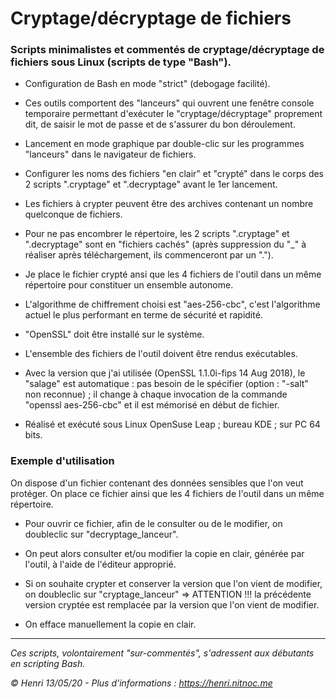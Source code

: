 # Cryptage/décryptage de fichiers

### Scripts minimalistes et commentés de cryptage/décryptage de fichiers sous Linux (scripts de type "Bash").

* Configuration de Bash en mode "strict" (debogage facilité).

* Ces outils comportent des "lanceurs" qui ouvrent une fenêtre console temporaire permettant d'exécuter le "cryptage/décryptage" proprement dit, de saisir le mot de passe et de s'assurer du bon déroulement.

* Lancement en mode graphique par double-clic sur les programmes "lanceurs" dans le navigateur de fichiers.

* Configurer les noms des fichiers "en clair" et "crypté" dans le corps des 2 scripts ".cryptage" et ".decryptage" avant le 1er lancement.

* Les fichiers à crypter peuvent être des archives contenant un nombre quelconque de fichiers.

* Pour ne pas encombrer le répertoire, les 2 scripts ".cryptage" et ".decryptage" sont en "fichiers cachés" (après suppression du "\_" à réaliser après téléchargement, ils commenceront par un ".").

* Je place le fichier crypté ansi que les 4 fichiers de l'outil dans un même répertoire pour constituer un ensemble autonome.

* L'algorithme de chiffrement choisi est "aes-256-cbc", c'est l'algorithme actuel le plus performant en terme de sécurité et rapidité.

* "OpenSSL" doit être installé sur le système.

* L'ensemble des fichiers de l'outil doivent être rendus exécutables.

* Avec la version que j'ai utilisée (OpenSSL 1.1.0i-fips  14 Aug 2018), le "salage" est automatique : pas besoin de le spécifier (option : "-salt" non reconnue) ; il change à chaque invocation de la commande "openssl aes-256-cbc" et il est mémorisé en début de fichier.

* Réalisé et exécuté sous Linux OpenSuse Leap ; bureau KDE ; sur PC 64 bits.

### Exemple d'utilisation

On dispose d'un fichier contenant des données sensibles que l'on veut protéger. On place ce fichier ainsi que les 4 fichiers de l'outil dans un même répertoire.

* Pour ouvrir ce fichier, afin de le consulter ou de le modifier, on doubleclic sur "decryptage_lanceur".

* On peut alors consulter et/ou modifier la copie en clair, générée par l'outil, à l'aide de l'éditeur approprié.

* Si on souhaite crypter et conserver la version que l'on vient de modifier, on doubleclic sur "cryptage_lanceur" => ATTENTION !!! la précédente version cryptée est remplacée par la version que l'on vient de modifier.

* On efface manuellement la copie en clair.

---
_Ces scripts, volontairement "sur-commentés", s'adressent aux débutants en scripting Bash._

_© Henri 13/05/20 - Plus d'informations : https://henri.nitnoc.me_
